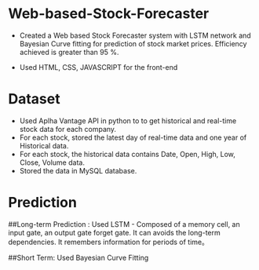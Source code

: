 # Web-based-Stock-Forecaster


- Created a Web based Stock Forecaster system with LSTM network and Bayesian Curve fitting for prediction of stock market prices. Efficiency achieved is greater than 95 %.

- Used HTML, CSS, JAVASCRIPT for the front-end

# Dataset
- Used Aplha Vantage API in python  to to get historical and real-time stock data for each company.
- For each stock, stored the latest day of real-time data and one year of Historical data.
- For each stock, the historical data contains Date, Open, High, Low, Close, Volume data.
- Stored the data in MySQL database.

# Prediction
##Long-term Prediction : Used LSTM - Composed of a memory cell, an input gate, an output gate forget gate. It can avoids
the long-term dependencies. It remembers information for periods of time。 

##Short Term: Used Bayesian Curve Fitting 

